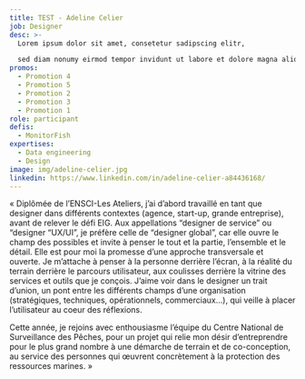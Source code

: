 ```yaml
---
title: TEST - Adeline Celier
job: Designer
desc: >-
  Lorem ipsum dolor sit amet, consetetur sadipscing elitr, 

  sed diam nonumy eirmod tempor invidunt ut labore et dolore magna aliquyam erat, sed diam voluptua.
promos:
  - Promotion 4
  - Promotion 5
  - Promotion 2
  - Promotion 3
  - Promotion 1
role: participant
defis:
  - MonitorFish
expertises:
  - Data engineering
  - Design
image: img/adeline-celier.jpg
linkedin: https://www.linkedin.com/in/adeline-celier-a84436168/
---
```


« Diplômée de l’ENSCI-Les Ateliers, j’ai d’abord travaillé en tant que designer dans différents contextes (agence, start-up, grande entreprise), avant de relever le défi EIG. Aux appellations “designer de service” ou “designer “UX/UI”, je préfère celle de “designer global”, car elle ouvre le champ des possibles et invite à penser le tout et la partie, l’ensemble et le détail. Elle est pour moi la promesse d’une approche transversale et ouverte. Je m’attache à penser à la personne derrière l’écran, à la réalité du terrain derrière le parcours utilisateur, aux coulisses derrière la vitrine des services et outils que je conçois. J’aime voir dans le designer un trait d’union, un pont entre les différents champs d’une organisation (stratégiques, techniques, opérationnels, commerciaux…), qui veille à placer l’utilisateur au coeur des réflexions.

Cette année, je rejoins avec enthousiasme l’équipe du Centre National de Surveillance des Pêches, pour un projet qui relie mon désir d’entreprendre pour le plus grand nombre à une démarche de terrain et de co-conception, au service des personnes qui œuvrent concrètement à la protection des ressources marines. »
